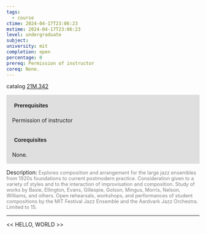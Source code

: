 ```yaml
---
tags:
  - course
ctime: 2024-04-17T23:06:23
mstime: 2024-04-17T23:06:23
level: undergraduate
subject: 
university: mit
completion: open
percentage: 0
prereq: Permission of instructor
coreq: None.
---
```


catalog [21M.342](http://student.mit.edu/catalog/m21Ma.html#21M.342)

<span style="display: block; padding: 15px; background-color: rgb(100, 100, 100, 0.2);"><font id="m_prereq2537_0" style="display: block; font-family: Arial, sans-serif; font-weight: bold; padding: 5px">Prerequisites</font><br><span id="prereq2537_0">Permission of instructor</span></span>
<span style="display: block; padding: 15px; background-color: rgb(100, 100, 100, 0.2);"><font id="m_coreq2537_0" style="display: block; font-family: Arial, sans-serif; font-weight: bold; padding: 5px">Corequisites</font><br><span id="coreq2537_0">None.</span></span>

<font style="">Description:</font>
<font style="color: grey; font-size: 0.8rem;">Explores composition and arrangement for the large jazz ensembles from 1920s foundations to current postmodern practice. Consideration given to a variety of styles and to the interaction of improvisation and composition. Study of works by Basie, Ellington, Evans, Gillespie, Golson, Mingus, Morris, Nelson, Williams, and others. Open rehearsals, workshops, and performances of student compositions by the MIT Festival Jazz Ensemble and the Aardvark Jazz Orchestra. Limited to 15.</font>



---

<< HELLO, WORLD >>
